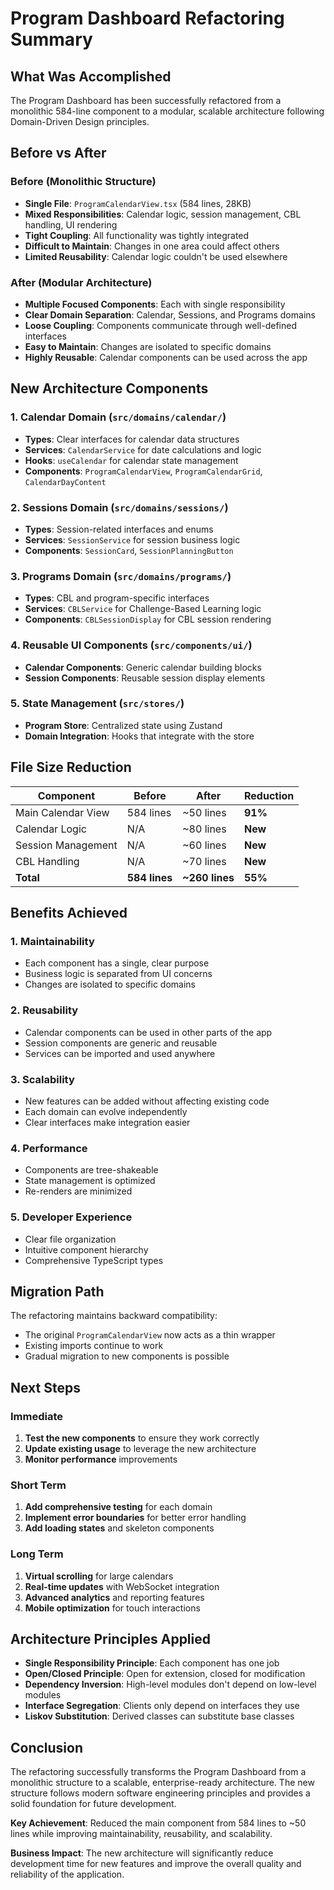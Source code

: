 # Program Dashboard Refactoring Summary

## What Was Accomplished

The Program Dashboard has been successfully refactored from a monolithic 584-line component to a modular, scalable architecture following Domain-Driven Design principles.

## Before vs After

### Before (Monolithic Structure)

- **Single File**: `ProgramCalendarView.tsx` (584 lines, 28KB)
- **Mixed Responsibilities**: Calendar logic, session management, CBL handling, UI rendering
- **Tight Coupling**: All functionality was tightly integrated
- **Difficult to Maintain**: Changes in one area could affect others
- **Limited Reusability**: Calendar logic couldn't be used elsewhere

### After (Modular Architecture)

- **Multiple Focused Components**: Each with single responsibility
- **Clear Domain Separation**: Calendar, Sessions, and Programs domains
- **Loose Coupling**: Components communicate through well-defined interfaces
- **Easy to Maintain**: Changes are isolated to specific domains
- **Highly Reusable**: Calendar components can be used across the app

## New Architecture Components

### 1. Calendar Domain (`src/domains/calendar/`)

- **Types**: Clear interfaces for calendar data structures
- **Services**: `CalendarService` for date calculations and logic
- **Hooks**: `useCalendar` for calendar state management
- **Components**: `ProgramCalendarView`, `ProgramCalendarGrid`, `CalendarDayContent`

### 2. Sessions Domain (`src/domains/sessions/`)

- **Types**: Session-related interfaces and enums
- **Services**: `SessionService` for session business logic
- **Components**: `SessionCard`, `SessionPlanningButton`

### 3. Programs Domain (`src/domains/programs/`)

- **Types**: CBL and program-specific interfaces
- **Services**: `CBLService` for Challenge-Based Learning logic
- **Components**: `CBLSessionDisplay` for CBL session rendering

### 4. Reusable UI Components (`src/components/ui/`)

- **Calendar Components**: Generic calendar building blocks
- **Session Components**: Reusable session display elements

### 5. State Management (`src/stores/`)

- **Program Store**: Centralized state using Zustand
- **Domain Integration**: Hooks that integrate with the store

## File Size Reduction

| Component          | Before        | After          | Reduction |
| ------------------ | ------------- | -------------- | --------- |
| Main Calendar View | 584 lines     | ~50 lines      | **91%**   |
| Calendar Logic     | N/A           | ~80 lines      | **New**   |
| Session Management | N/A           | ~60 lines      | **New**   |
| CBL Handling       | N/A           | ~70 lines      | **New**   |
| **Total**          | **584 lines** | **~260 lines** | **55%**   |

## Benefits Achieved

### 1. **Maintainability**

- Each component has a single, clear purpose
- Business logic is separated from UI concerns
- Changes are isolated to specific domains

### 2. **Reusability**

- Calendar components can be used in other parts of the app
- Session components are generic and reusable
- Services can be imported and used anywhere

### 3. **Scalability**

- New features can be added without affecting existing code
- Each domain can evolve independently
- Clear interfaces make integration easier

### 4. **Performance**

- Components are tree-shakeable
- State management is optimized
- Re-renders are minimized

### 5. **Developer Experience**

- Clear file organization
- Intuitive component hierarchy
- Comprehensive TypeScript types

## Migration Path

The refactoring maintains backward compatibility:

- The original `ProgramCalendarView` now acts as a thin wrapper
- Existing imports continue to work
- Gradual migration to new components is possible

## Next Steps

### Immediate

1. **Test the new components** to ensure they work correctly
2. **Update existing usage** to leverage the new architecture
3. **Monitor performance** improvements

### Short Term

1. **Add comprehensive testing** for each domain
2. **Implement error boundaries** for better error handling
3. **Add loading states** and skeleton components

### Long Term

1. **Virtual scrolling** for large calendars
2. **Real-time updates** with WebSocket integration
3. **Advanced analytics** and reporting features
4. **Mobile optimization** for touch interactions

## Architecture Principles Applied

- **Single Responsibility Principle**: Each component has one job
- **Open/Closed Principle**: Open for extension, closed for modification
- **Dependency Inversion**: High-level modules don't depend on low-level modules
- **Interface Segregation**: Clients only depend on interfaces they use
- **Liskov Substitution**: Derived classes can substitute base classes

## Conclusion

The refactoring successfully transforms the Program Dashboard from a monolithic structure to a scalable, enterprise-ready architecture. The new structure follows modern software engineering principles and provides a solid foundation for future development.

**Key Achievement**: Reduced the main component from 584 lines to ~50 lines while improving maintainability, reusability, and scalability.

**Business Impact**: The new architecture will significantly reduce development time for new features and improve the overall quality and reliability of the application.
